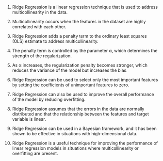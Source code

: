 1. Ridge Regression is a linear regression technique that is used to address multicollinearity in the data.

2. Multicollinearity occurs when the features in the dataset are highly correlated with each other. 

3. Ridge Regression adds a penalty term to the ordinary least squares (OLS) estimate to address multicollinearity. 

4. The penalty term is controlled by the parameter α, which determines the strength of the regularization. 

5. As α increases, the regularization penalty becomes stronger, which reduces the variance of the model but increases the bias. 

6. Ridge Regression can be used to select only the most important features by setting the coefficients of unimportant features to zero. 

7. Ridge Regression can also be used to improve the overall performance of the model by reducing overfitting. 

8. Ridge Regression assumes that the errors in the data are normally distributed and that the relationship between the features and target variable is linear. 

9. Ridge Regression can be used in a Bayesian framework, and it has been shown to be effective in situations with high-dimensional data. 

10. Ridge Regression is a useful technique for improving the performance of linear regression models in situations where multicollinearity or overfitting are present.
